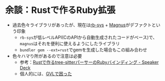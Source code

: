 # 余談：Rustで作るRuby拡張

* 過去色々ライブラリがあったが、現在は[rb-sys](https://github.com/oxidize-rb/rb-sys/) + [Magnus](https://github.com/matsadler/magnus)がデファクトという印象
    * `rb-sys`が低レベルAPI(CのAPIから自動生成されたコードがベース)で、`magnus`はそれを便利に使えるようにしたライブラリ
    * `bundler gem --ext=rust`でgemを生成した場合もこの組み合わせ
* 色々ハマり所があるので注意は必要
    * 参考：[Rustで作るtree\-sitterパーサーのRubyバインディング \- Speaker Deck](https://speakerdeck.com/joker1007/rustdezuo-rutree-sitterpasanorubybaindeingu)
    * 個人的には、[GVLで困った](https://github.com/matsadler/magnus/issues/129)
